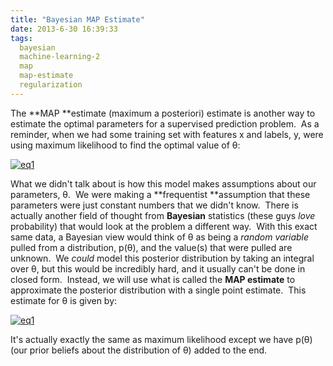 ```yaml
---
title: "Bayesian MAP Estimate"
date: 2013-6-30 16:39:33
tags:
  bayesian
  machine-learning-2
  map
  map-estimate
  regularization
---
```



The **MAP **estimate (maximum a posteriori) estimate is another way to estimate the optimal parameters for a supervised prediction problem.  As a reminder, when we had some training set with features x and labels, y, were using maximum likelihood to find the optimal value of θ:

[![eq1](http://www.vbmis.com/learn/wp-content/uploads/2013/06/eq116.png)](http://www.vbmis.com/learn/wp-content/uploads/2013/06/eq116.png)

What we didn't talk about is how this model makes assumptions about our parameters, θ.  We were making a **frequentist **assumption that these parameters were just constant numbers that we didn't know.  There is actually another field of thought from **Bayesian** statistics (these guys *love* probability) that would look at the problem a different way.  With this exact same data, a Bayesian view would think of θ as being a *random variable* pulled from a distribution, p(θ), and the value(s) that were pulled are unknown.  We *could* model this posterior distribution by taking an integral over θ, but this would be incredibly hard, and it usually can't be done in closed form.  Instead, we will use what is called the **MAP estimate** to approximate the posterior distribution with a single point estimate.  This estimate for θ is given by:

[![eq1](http://www.vbmis.com/learn/wp-content/uploads/2013/06/eq117.png)](http://www.vbmis.com/learn/wp-content/uploads/2013/06/eq117.png)

It's actually exactly the same as maximum likelihood except we have p(θ) (our prior beliefs about the distribution of θ) added to the end.

 


